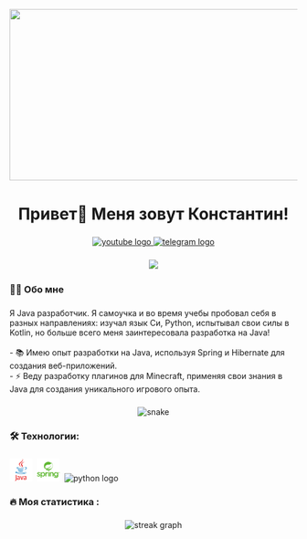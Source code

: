 
<br clear="both">

<div align="center">
  <img height="300" width="600" src="https://user-images.githubusercontent.com/74038190/225813708-98b745f2-7d22-48cf-9150-083f1b00d6c9.gif"  />
</div>

###

<h1 align="center">Привет👋 Меня зовут Константин!</h1>

###

<div align="center">
  <a href="https://www.youtube.com/@pomelkaoe" target="_blank">
    <img src="https://img.shields.io/static/v1?message=Youtube&logo=youtube&label=&color=FF0000&logoColor=white&labelColor=&style=for-the-badge" height="25" alt="youtube logo"  />
  </a>
  <a href="https://t.me/tehnomaniak07" target="_blank">
    <img src="https://img.shields.io/static/v1?message=Telegram&logo=telegram&label=&color=2CA5E0&logoColor=white&labelColor=&style=for-the-badge" height="25" alt="telegram logo"  />
  </a>
</div>

###

<div align="center">
  <img src="https://visitor-badge.laobi.icu/badge?page_id=pomelkaoe.pomelkaoe&"  />
</div>

###

<h3 align="left">👩‍💻  Обо мне</h3>

###

<p align="left">Я Java разработчик. Я самоучка и во время учебы пробовал себя в разных направлениях: изучал язык Cи, Python, испытывал свои силы в Kotlin, но больше всего меня заинтересовала разработка на Java!<br><br>- 📚 Имею опыт разработки на Java, используя Spring и Hibernate для создания веб-приложений.<br>- ⚡ Веду разработку плагинов для Minecraft, применяя свои знания в Java для создания уникального игрового опыта.</p>

###

<p align="center">
 <img width="600" src="assets/github-snake.svg" alt="snake"/>
</p>


###


###

<h3 align="left">🛠 Технологии:</h3>

###

<div align="left">
  <img src="https://github.com/devicons/devicon/blob/master/icons/java/java-original-wordmark.svg" title="Java" alt="Java" width="40" height="40"/>&nbsp;
  <img src="https://github.com/devicons/devicon/blob/master/icons/spring/spring-original-wordmark.svg" title="Spring" alt="Spring" width="40" height="40"/>&nbsp;
  <img src="https://skillicons.dev/icons?i=py" height="40" alt="python logo"  />
</div>

###

<h3 align="left">🔥   Моя статистика :</h3>

###

<div align="center">
  <img src="https://streak-stats.demolab.com?user=pomelkaoe&locale=en&mode=daily&theme=dark&hide_border=false&border_radius=5&order=3" height="220" alt="streak graph"  />
</div>

###
